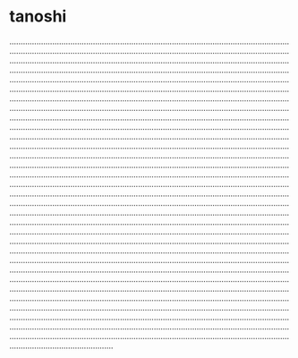 # tanoshi

..............................................................................................................................................................................................................................................................................................................................................................................................................................................................................................................................................................................................................................................................................................................................................................................................................................................................................................................................................................................................................................................................................................................................................................................................................................................................................................................................................................................................................................................................................................................................................................................................................................................................................................................................................................................................................................................................................................................................................................................................................................................................................................................................................................................................................................................................................................................................................................................................................................................................................................................................................................................................................................................................................................................................................................................................................................................................................................................................................................................................................................................................................................................................................................................................................................................................................................................................................................................................................................................................................................................................................................................................................................................................................................................................................................................................................................................................................................................................................................................................................................................................................................................................................................................
